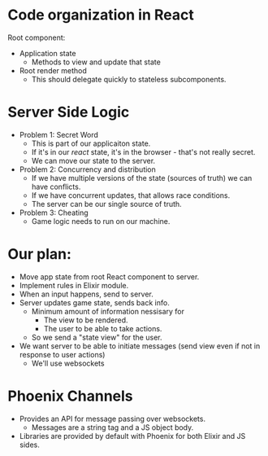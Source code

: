 
# Code organization in React

Root component:

 - Application state
   - Methods to view and update that state
 - Root render method
   - This should delegate quickly to stateless subcomponents.

# Server Side Logic

- Problem 1: Secret Word
  - This is part of our applicaiton state.
  - If it's in our *react* state, it's in the browser - that's not really
    secret.
  - We can move our state to the server.
- Problem 2: Concurrency and distribution
  - If we have multiple versions of the state (sources of truth)
    we can have conflicts.
  - If we have concurrent updates, that allows race conditions.
  - The server can be our single source of truth.
- Problem 3: Cheating
  - Game logic needs to run on our machine.
  
# Our plan:

 - Move app state from root React component to server.
 - Implement rules in Elixir module.
 - When an input happens, send to server.
 - Server updates game state, sends back info.
   - Minimum amount of information nessisary for
     - The view to be rendered.
     - The user to be able to take actions.
   - So we send a "state view" for the user.
 - We want server to be able to initiate messages
   (send view even if not in response to user actions)
   - We'll use websockets

# Phoenix Channels

 - Provides an API for message passing over websockets.
   - Messages are a string tag and a JS object body.
 - Libraries are provided by default with Phoenix for both
   Elixir and JS sides.









